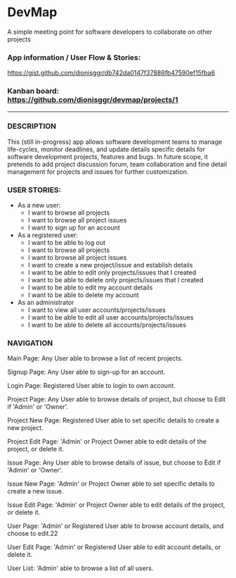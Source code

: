 # DevMap
A simple meeting point for software developers to collaborate on other projects

### App information / User Flow & Stories:
https://gist.github.com/dionisggr/db742da0147f37886fb47590ef15fba6

### Kanban board: https://github.com/dionisggr/devmap/projects/1

---
### DESCRIPTION
This (still in-progress) app allows software development teams to manage life-cycles, monitor deadlines, and update details specific details for software development projects, features and bugs. In future scope, it pretends to add project discussion forum, team collaboration and fine detail management for projects and issues for further customization.

### USER STORIES:
- As a new user:
  - I want to browse all projects
  - I want to browse all project issues
  - I want to sign up for an account
- As a registered user:
  - I want to be able to log out
  - I want to browse all projects
  - I want to browse all project issues
  - I want to create a new project/issue and establish details
  - I want to be able to edit only projects/issues that I created
  - I want to be able to delete only projects/issues that I created
  - I want to be able to edit my account details
  - I want to be able to delete my account
- As an administrator
  - I want to view all user accounts/projects/issues
  - I want to be able to edit all user accounts/projects/issues
  - I want to be able to delete all accounts/projects/issues
  
### NAVIGATION
Main Page: Any User able to browse a list of recent projects.

Signup Page: Any User able to sign-up for an account.

Login Page: Registered User able to login to own account.
  
Project Page: Any User able to browse details of project, but choose to Edit if 'Admin' or 'Owner'.

Project New Page: Registered User able to set specific details to create a new project.

Project Edit Page: 'Admin' or Project Owner able to edit details of the project, or delete it.

Issue Page: Any User able to browse details of issue, but choose to Edit if 'Admin' or 'Owner'.

Issue New Page: 'Admin' or Project Owner able to set specific details to create a new issue.

Issue Edit Page: 'Admin' or Project Owner able to edit details of the project, or delete it.

User Page: 'Admin' or Registered User able to browse account details, and choose to edit.22

User Edit Page: 'Admin' or Registered User able to edit account details, or delete it.

User List: 'Admin' able to browse a list of all users.

